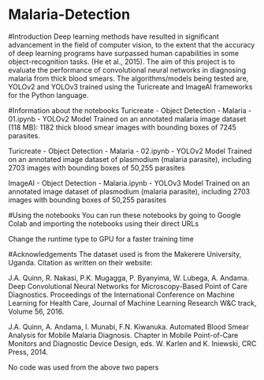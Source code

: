 # Malaria-Detection
#Introduction
Deep learning methods have resulted in significant advancement in the field of computer vision, to the extent that the accuracy of deep learning programs have surpassed human capabilities in some object-recognition tasks. (He et al., 2015). The aim of this project is to evaluate the performance of convolutional neural networks in diagnosing malaria from thick blood smears. The algorithms/models being tested are, YOLOv2 and YOLOv3 trained using the Turicreate and ImageAI frameworks for the Python language.

#Information about the notebooks
Turicreate - Object Detection - Malaria - 01.ipynb - YOLOv2 Model Trained on an annotated malaria image dataset (118 MB): 1182 thick blood smear images with bounding boxes of 7245 parasites.

Turicreate - Object Detection - Malaria - 02.ipynb - YOLOv2 Model Trained on an annotated image dataset of plasmodium (malaria parasite), including 2703 images with bounding boxes of 50,255 parasites

ImageAI - Object Detection - Malaria.ipynb - YOLOv3 Model Trained on an annotated image dataset of plasmodium (malaria parasite), including 2703 images with bounding boxes of 50,255 parasites

#Using the notebooks
You can run these notebooks by going to Google Colab and importing the notebooks using their direct URLs

Change the runtime type to GPU for a faster training time

#Acknowledgements
The dataset used is from the Makerere University, Uganda. Citation as written on their website:

J.A. Quinn, R. Nakasi, P.K. Mugagga, P. Byanyima, W. Lubega, A. Andama. Deep Convolutional Neural Networks for Microscopy-Based Point of Care Diagnostics. Proceedings of the International Conference on Machine Learning for Health Care, Journal of Machine Learning Research W&C track, Volume 56, 2016.

J.A. Quinn, A. Andama, I. Munabi, F.N. Kiwanuka. Automated Blood Smear Analysis for Mobile Malaria Diagnosis. Chapter in Mobile Point-of-Care Monitors and Diagnostic Device Design, eds. W. Karlen and K. Iniewski, CRC Press, 2014.

No code was used from the above two papers

